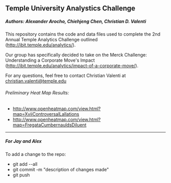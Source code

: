 ## Temple University Analystics Challenge
##### Authors: Alexander Arocho, Chiehjeng Chen, Christian D. Valenti


This repository contains the code and data files used to complete the 2nd Annual Temple Analytics Challenge outlined (http://ibit.temple.edu/analytics/).

Our group has specifically decided to take on the Merck Challenge: Understanding a Corporate Move's Impact (http://ibit.temple.edu/analytics/impact-of-a-corporate-move/).

For any questions, feel free to contact Christian Valenti at christian.valenti@temple.edu

###### Preliminary Heat Map Results:
* http://www.openheatmap.com/view.html?map=XviiControversalLallations
* http://www.openheatmap.com/view.html?map=FregataCumbernauldsDiluent

------
##### For Jay and Alex
To add a change to the repo:
- git add --all
- git commit -m "description of changes made"
- git push
